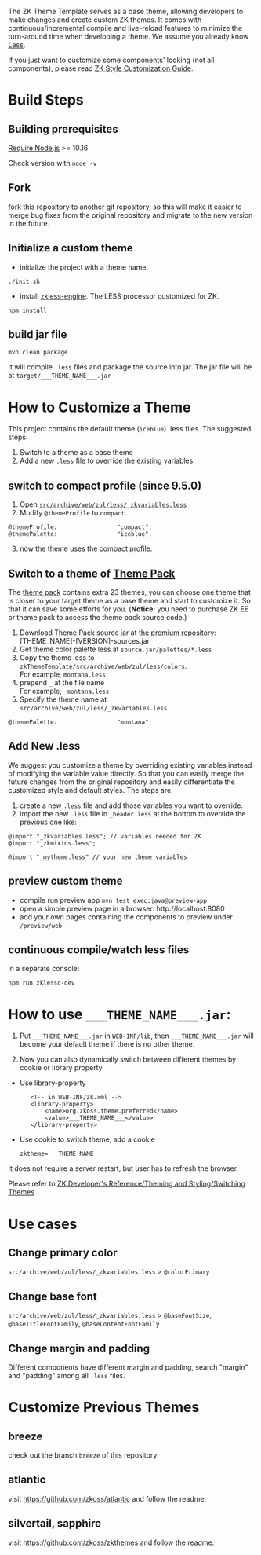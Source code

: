 The ZK Theme Template serves as a base theme, allowing developers to make changes and create custom ZK themes. It comes with continuous/incremental compile and live-reload features to minimize the turn-around time when developing a theme. We assume you already know [Less](http://lesscss.org/).

If you just want to customize some components' looking (not all components), please read [ZK Style Customization Guide](https://www.zkoss.org/wiki/ZK_Style_Customization_Guide).

# Build Steps
## Building prerequisites
[Require Node.js](https://nodejs.org/en/download/) \>= 10.16

Check version with `node -v`

## Fork
fork this repository to another git repository, so this will make it easier to merge bug fixes from the original repository and migrate to the new version in the future.

## Initialize a custom theme
* initialize the project with a theme name. 

`./init.sh`

* install [zkless-engine](https://github.com/zkoss/zkless-engine).
The LESS processor customized for ZK.

`npm install`
  

## build jar file
`mvn clean package`

It will compile `.less` files and package the source into jar. The jar file will be at `target/___THEME_NAME___.jar`

# How to Customize a Theme
This project contains the default theme (`iceblue`) .less files. 
The suggested steps:
1. Switch to a theme as a base theme
2. Add a new `.less` file to override the existing variables.

## switch to compact profile (since 9.5.0)
1. Open [`src/archive/web/zul/less/_zkvariables.less`](src/archive/web/zul/less/_zkvariables.less)
2. Modify `@themeProfile` to `compact`.
``` less
@themeProfile:                 "compact";
@themePalette:                 "iceblue";
```
3. now the theme uses the compact profile.

## Switch to a theme of [Theme Pack](https://www.zkoss.org/zkthemepackdemo/)
The [theme pack](https://www.zkoss.org/zkthemepackdemo/) contains extra 23 themes, you can choose one theme that is closer to your target theme as a base theme and start to customize it. So that it can save some efforts for you.
(**Notice**: you need to purchase ZK EE or theme pack to access the theme pack source code.)

1. Download Theme Pack source jar at [the premium repository](https://maven.zkoss.org/repo/zk/ee/org/zkoss/themepack/): [THEME_NAME]-[VERSION]-sources.jar
2. Get theme color palette less at `source.jar/palettes/*.less`
2. Copy the theme less to `zkThemeTemplate/src/archive/web/zul/less/colors`. <br/>
For example, `montana.less`
3. prepend `_` at the file name <br/>
For example, `_montana.less`
4. Specify the theme name at `src/archive/web/zul/less/_zkvariables.less`
```less
@themePalette:                 "montana";
```

## Add New .less
We suggest you customize a theme by overriding existing variables instead of modifying the variable value directly. So that you can easily merge the future changes from the original repository and easily differentiate the customized style and default styles. The steps are:
1. create a new `.less` file and add those variables you want to override.
2. import the new `.less` file in `_header.less` at the bottom to override the previous one like:
```less
@import "_zkvariables.less"; // variables needed for ZK
@import "_zkmixins.less";

@import "_mytheme.less" // your new theme variables
```


## preview custom theme
* compile run preview app
`mvn test exec:java@preview-app`
* open a simple preview page in a browser: http://localhost:8080
* add your own pages containing the components to preview under `/preview/web`


## continuous compile/watch less files
in a separate console:

`npm run zklessc-dev`


# How to use `___THEME_NAME___.jar`:

1. Put `___THEME_NAME___.jar` in `WEB-INF/lib`, then `___THEME_NAME___.jar`
    will become your default theme if there is no other theme.

2. Now you can also dynamically switch between different themes by
    cookie or library property
  -  Use library-property
     ```
        <!-- in WEB-INF/zk.xml -->
        <library-property> 
            <name>org.zkoss.theme.preferred</name>
            <value>___THEME_NAME___</value>
        </library-property> 
     ```


  - Use cookie to switch theme, add a cookie
    ```
    zktheme=___THEME_NAME___
    ```
It does not require a server restart, but user has to refresh the browser.

Please refer to [ZK Developer's Reference/Theming and Styling/Switching Themes](https://www.zkoss.org/wiki/ZK_Developer%27s_Reference/Theming_and_Styling/Switching_Themes).

# Use cases
## Change primary color
`src/archive/web/zul/less/_zkvariables.less` > `@colorPrimary`

## Change base font
`src/archive/web/zul/less/_zkvariables.less` > `@baseFontSize`, `@baseTitleFontFamily`, `@baseContentFontFamily`

## Change margin and padding
Different components have different margin and padding, search "margin" and "padding" among all `.less` files.


# Customize Previous Themes

## breeze
check out the branch `breeze` of this repository

## atlantic 
visit https://github.com/zkoss/atlantic and follow the readme.

## silvertail, sapphire
visit https://github.com/zkoss/zkthemes and follow the readme.